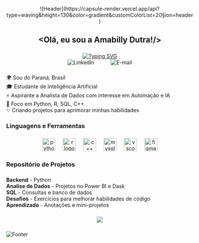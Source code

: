 <div align="center">
  ![Header](https://capsule-render.vercel.app/api?type=waving&height=130&color=gradient&customColorList=20&section=header)
</div>

###

<h2 align="center">&lt;Olá, eu sou a Amabilly Dutra!/&gt;</h2>

###

<div align="center">
  <a href="https://git.io/typing-svg"><img src="https://readme-typing-svg.demolab.com?font=Fira+Code&weight=600&size=25&pause=1000&color=F736CA&background=FF56FF00&center=true&width=435&lines=Aspiring+Data+Analyst" alt="Typing SVG" /></a> 
</div>

<div align="center">
  <a href="www.linkedin.com/in/amabilly-riva-dutra-9405ab26a" style="text-decoration: none; outline: none; border: none;">
    <img src="https://imgur.com/jKkNHgw.png" alt="LinkedIn" style="border: none; outline: none; margin-right: 40px;" />
  </a>
  
  </a>
  <a href="mailto:amabillyrivadutra365@gmail.com" style="text-decoration: none; outline: none; border: none;"> 
    <img src="https://imgur.com/s3EST1a.png" alt="E-mail" style="border: none; outline: none;" />
  </a>
</div>

###

<p align="left">🌍 Sou do Paraná, Brasil<br>🎓 Estudante de Inteligência Artificial<br>⚡ Aspirante a Analista de Dados com interesse em Automação e IA<br>🎯 Foco em Python, R, SQL, C++<br>✨ Criando projetos para aprimorar minhas habilidades</p>

###

<h3 align="left"> Linguagens e Ferramentas</h3>

###

<div align="center">
  <img src="https://cdn.jsdelivr.net/gh/devicons/devicon/icons/python/python-original.svg" height="35" alt="python logo"  />
  <img width="12" />
  <img src="https://cdn.jsdelivr.net/gh/devicons/devicon/icons/r/r-original.svg" height="35" alt="r logo"  />
  <img width="12" />
  <img src="https://cdn.jsdelivr.net/gh/devicons/devicon/icons/cplusplus/cplusplus-original.svg" height="35" alt="c++ logo"  />
  <img width="12" />
  <img src="https://cdn.jsdelivr.net/gh/devicons/devicon/icons/mysql/mysql-original.svg" height="35" alt="mysql logo"  />
  <img width="12" />
  <img src="https://cdn.jsdelivr.net/gh/devicons/devicon/icons/vscode/vscode-original.svg" height="35" alt="vscode logo"  />
  <img width="12" />
  <img src="https://cdn.jsdelivr.net/gh/devicons/devicon/icons/figma/figma-original.svg" height="35" alt="figma logo"  />
</div>

###

<h3 align="left">Repositório de Projetos </h3>

###

<p align="left">
 <b>Backend</b> - Python<br>
 <b>Analise de Dados</b> - Projetos no Power BI e Dask<br>
 <b>SQL</b> - Consultas e banco de dados<br>
 <b>Desafios</b> - Exercícios para melhorar habilidades de código<br>
 <b>Aprendizado</b> - Anotações e mini-projetos
</p>

###

<div align="center">
  <img src="https://visitor-badge.laobi.icu/badge?page_id=AmabillyDutra.AmabillyDutra&left_color=violet&right_color=cornflowerblue"  />
</div>

###

![Footer](https://capsule-render.vercel.app/api?type=waving&height=130&color=gradient&customColorList=20&section=footer)
